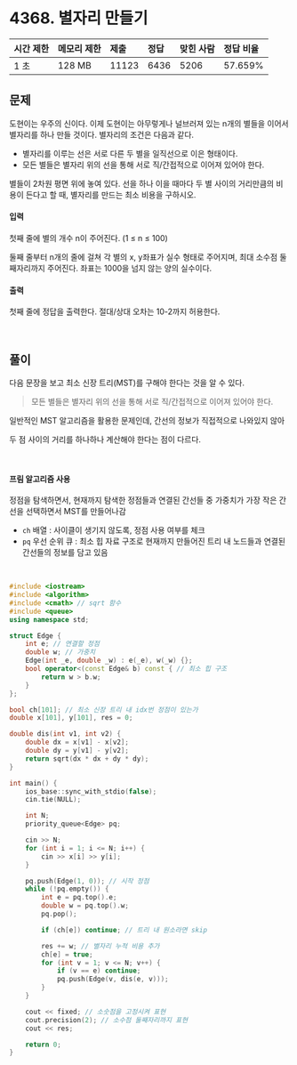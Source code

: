 # 4368. 별자리 만들기

| 시간 제한 | 메모리 제한 | 제출  | 정답 | 맞힌 사람 | 정답 비율 |
| :-------- | :---------- | :---- | :--- | :-------- | :-------- |
| 1 초      | 128 MB      | 11123 | 6436 | 5206      | 57.659%   |

## 문제

도현이는 우주의 신이다. 이제 도현이는 아무렇게나 널브러져 있는 n개의 별들을 이어서 별자리를 하나 만들 것이다. 별자리의 조건은 다음과 같다.

- 별자리를 이루는 선은 서로 다른 두 별을 일직선으로 이은 형태이다.
- 모든 별들은 별자리 위의 선을 통해 서로 직/간접적으로 이어져 있어야 한다.

별들이 2차원 평면 위에 놓여 있다. 선을 하나 이을 때마다 두 별 사이의 거리만큼의 비용이 든다고 할 때, 별자리를 만드는 최소 비용을 구하시오.

#### 입력

첫째 줄에 별의 개수 n이 주어진다. (1 ≤ n ≤ 100)

둘째 줄부터 n개의 줄에 걸쳐 각 별의 x, y좌표가 실수 형태로 주어지며, 최대 소수점 둘째자리까지 주어진다. 좌표는 1000을 넘지 않는 양의 실수이다.

#### 출력

첫째 줄에 정답을 출력한다. 절대/상대 오차는 10-2까지 허용한다.

<br/>

## 풀이

다음 문장을 보고 최소 신장 트리(MST)를 구해야 한다는 것을 알 수 있다.

> 모든 별들은 별자리 위의 선을 통해 서로 직/간접적으로 이어져 있어야 한다.

일반적인 MST 알고리즘을 활용한 문제인데, 간선의 정보가 직접적으로 나와있지 않아

두 점 사이의 거리를 하나하나 계산해야 한다는 점이 다르다.

<br/>

#### 프림 알고리즘 사용

정점을 탐색하면서, 현재까지 탐색한 정점들과 연결된 간선들 중 가중치가 가장 작은 간선을 선택하면서 MST를 만들어나감

- `ch` 배열 : 사이클이 생기지 않도록, 정점 사용 여부를 체크
- `pq` 우선 순위 큐 : 최소 힙 자료 구조로 현재까지 만들어진 트리 내 노드들과 연결된 간선들의 정보를 담고 있음

<br/>

```c++
#include <iostream>
#include <algorithm>
#include <cmath> // sqrt 함수
#include <queue>
using namespace std;

struct Edge {
	int e; // 연결할 정점
	double w; // 가중치
	Edge(int _e, double _w) : e(_e), w(_w) {};
	bool operator<(const Edge& b) const { // 최소 힙 구조
		return w > b.w;
	}
};

bool ch[101]; // 최소 신장 트리 내 idx번 정점이 있는가
double x[101], y[101], res = 0;

double dis(int v1, int v2) {
	double dx = x[v1] - x[v2];
	double dy = y[v1] - y[v2];
	return sqrt(dx * dx + dy * dy);
}

int main() {
	ios_base::sync_with_stdio(false);
	cin.tie(NULL);

	int N;
	priority_queue<Edge> pq;

	cin >> N;
	for (int i = 1; i <= N; i++) {
		cin >> x[i] >> y[i];
	}

	pq.push(Edge(1, 0)); // 시작 정점
	while (!pq.empty()) {
		int e = pq.top().e;
		double w = pq.top().w;
		pq.pop();

		if (ch[e]) continue; // 트리 내 원소라면 skip

		res += w; // 별자리 누적 비용 추가
		ch[e] = true;
		for (int v = 1; v <= N; v++) {
			if (v == e) continue;
			pq.push(Edge(v, dis(e, v)));
		}
	}

	cout << fixed; // 소숫점을 고정시켜 표현
	cout.precision(2); // 소수점 둘째자리까지 표현
	cout << res;

	return 0;
}
```
